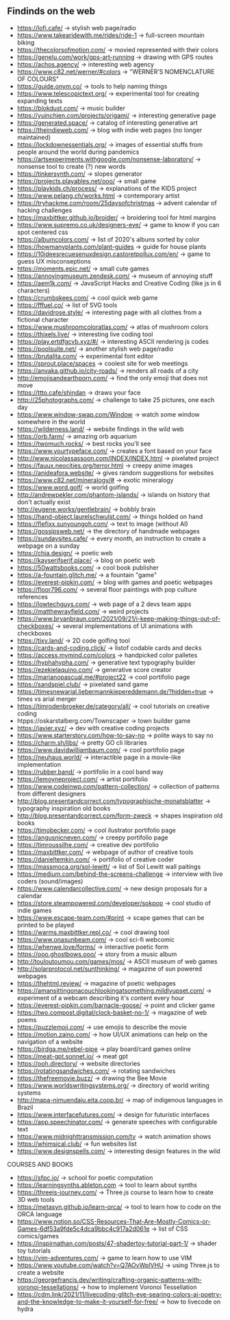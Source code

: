 ## Findinds on the web

- https://lofi.cafe/ -> stylish web page/radio
- https://www.takearidewith.me/rides/ride-1 -> full-screen mountain biking
- https://thecolorsofmotion.com/ -> movied represented with their colors
- https://genelu.com/work/gps-art-running -> drawing with GPS routes
- https://achos.agency/ -> interesting web agency
- https://www.c82.net/werner/#colors -> "WERNER’S NOMENCLATURE OF COLOURS"
- https://guide.onym.co/ -> tools to help naming things
- https://www.telescopictext.org/ -> experimental tool for creating expanding texts
- https://blokdust.com/ -> music builder
- https://yuinchien.com/projects/origami/ -> interesting generative page
- https://generated.space/ -> catalog of interesting generative art
- https://theindieweb.com/ -> blog with indie web pages (no longer maintained)
- https://lockdownessentials.org/ -> images of essential stuffs from people around the world during pandemics
- https://artsexperiments.withgoogle.com/nonsense-laboratory/ -> nonsense tool to create (?) new words
- https://tinkersynth.com/ -> slopes generator
- https://projects.playables.net/ooo/ -> small game
- https://playkids.ch/process/ -> explanations of the KIDS project
- https://www.pelang.ch/works.html -> contemporary artist
- https://tryhackme.com/room/25daysofchristmas -> advent calendar of hacking challenges
- https://maxbittker.github.io/broider/ -> broidering tool for html margins
- https://www.supremo.co.uk/designers-eye/ -> game to know if you can spot centered css
- https://albumcolors.com/ -> list of 2020's albuns sorted by color
- https://howmanyplants.com/plant-guides -> guide for house plants
- https://10ideesrecuesenuxdesign.castoretpollux.com/en/ -> game to guess UX misconseptions
- https://moments.epic.net/ -> small cute games
- https://annoyingmuseum.zendesk.com/ -> museum of annoying stuff
- https://aem1k.com/ -> JavaScript Hacks and Creative Coding (like js in 6 characters)
- https://crumbskees.com/ -> cool quick web game
- https://fffuel.co/ -> list of SVG tools
- https://davidrose.style/ -> interesting page with all clothes from a fictional character
- https://www.mushroomcoloratlas.com/ -> atlas of mushroom colors
- https://thixels.live/ -> interesting live coding tool
- https://play.ertdfgcvb.xyz/#/ -> interesting ASCII rendering js codes
- https://poolsuite.net/ -> another stylish web page/radio
- https://brutalita.com/ -> experimental font editor
- https://sprout.place/spaces -> coolest site for web meetings
- https://anvaka.github.io/city-roads/ -> renders all roads of a city
- http://emojisandearthporn.com/ -> find the only emoji that does not move
- https://ttto.cafe/shindan -> draws your face
- http://25photographs.com/ -> challenge to take 25 pictures, one each day
- https://www.window-swap.com/Window -> watch some window somewhere in the world
- https://wilderness.land/ -> website findings in the wild web
- https://orb.farm/ -> amazing orb aquarium
- https://twomuch.rocks/ -> best rocks you'll see
- https://www.yourtypeface.com/ -> creates a font based on your face
- http://www.nicolassassoon.com/INDEX/INDEX.html -> pixelated project
- https://fauux.neocities.org/terror.html -> creepy anime images
- https://anideafora.website/ -> gives random suggestions for websites
- https://www.c82.net/mineralogy/# -> exotic mineralogy
- https://www.word.golf/ -> world golfing
- http://andrewpekler.com/phantom-islands/ -> islands on history that don't actually exist
- http://eugene.works/gentlebrain/ -> bobbly brain
- https://hand-object.laurelschwulst.com/ -> things holded on hand
- https://flefixx.sunyoungoh.com/ -> text to image (without AI)
- https://gossipsweb.net/ -> the directory of handmade webpages
- https://sundaysites.cafe/ -> every month, an instruction to create a webpage on a sunday
- https://chia.design/ -> poetic web
- https://kayserifserif.place/ -> blog on poetic web 
- https://50wattsbooks.com/ -> cool book publisher
- https://a-fountain.glitch.me/ -> a fountain "game"
- https://everest-pipkin.com/ -> blog with games and poetic webpages
- https://floor796.com/ -> several floor paintings with pop culture references
- https://lowtechguys.com/ -> web page of a 2 devs team apps
- https://matthewrayfield.com/ -> weird projects
- https://www.bryanbraun.com/2021/09/21/i-keep-making-things-out-of-checkboxes/ -> several implementations of UI animations with checkboxes
- https://tixy.land/ -> 2D code golfing tool
- https://cards-and-coding.click/ -> listof codable cards and decks
- https://access.mymind.com/colors -> handpicked color palletes
- https://hyphahypha.com/ -> generative text typography builder
- https://ezekielaquino.com/ -> generative score creator
- https://marianopascual.me/#project22 -> cool portifolio page
- https://sandspiel.club/ -> pixelated sand game
- https://timesnewarial.liebermannkiepereddemann.de/?hidden=true -> times vs arial merger
- https://timrodenbroeker.de/category/all/ -> cool tutorials on creative coding
- htpps://oskarstalberg.com/Townscaper -> town builder game
- https://javier.xyz/ -> dev with creative coding projects
- https://www.starterstory.com/how-to-say-no -> polite ways to say no
- https://charm.sh/libs/ -> pretty GO cli libraries
- https://www.davidwilliambaum.com/ -> cool portifolio page
- https://neuhaus.world/ -> interactible page in a movie-like implementation
- https://rubber.band/ -> portifolio in a cool band way
- https://lemoyneproject.com/ -> artist portifolio
- https://www.codeinwp.com/pattern-collection/ -> collection of patterns from different designers
- http://blog.presentandcorrect.com/typographische-monatsblatter -> typography inspiration old books
- http://blog.presentandcorrect.com/form-zweck -> shapes inspiration old books
- https://timobecker.com/ -> cool ilustrator portifolio page
- https://angusnicneven.com/ -> creepy portifolio page
- https://timroussilhe.com/ -> creative dev portifolio
- https://maxbittker.com/ -> webpage of author of creative tools
- https://danieltemkin.com/ -> portifolio of creative coder
- https://massmoca.org/sol-lewitt/ -> list of Sol Lewitt wall paitings
- https://medium.com/behind-the-screens-challenge -> interview with live coders (sound/images)
- https://www.calendarcollective.com/ -> new design proposals for a calendar
- https://store.steampowered.com/developer/sokpop -> cool studio of indie games
- https://www.escape-team.com/#print -> scape games that can be printed to be played
- https://warms.maxbittker.repl.co/ -> cool drawing tool
- https://www.onasunbeam.com/ -> cool sci-fi webcomic
- https://whenwe.love/forms/ -> interactive poetic form
- https://ooo.ghostbows.ooo/ -> story from a music album
- http://touloutoumou.com/games/mos/ -> ASCII museum of web games
- http://solarprotocol.net/sunthinking/ -> magazine of sun powered webpages
- https://thehtml.review/ -> magazine of poetic webpages
- https://amansittingonacouchlookingatsomething.mildlyupset.com/ -> experiment of a webcam describing it's content every hour
- https://everest-pipkin.com/barnacle-goose/ -> point and clicker game
- https://two.compost.digital/clock-basket-no-1/ -> magazine of web poems
- https://puzzlemoji.com/ -> use emojis to describe the movie
- https://motion.zajno.com/ -> how UI/UX animations can help on the navigation of a website
- https://birdga.me/rebel-pipe -> play board/card games online
- https://meat-gpt.sonnet.io/ -> meat gpt
- https://ooh.directory/ -> website directories
- https://rotatingsandwiches.com/ -> rotating sandwiches
- https://thefreemovie.buzz/ -> drawing the Bee Movie
- https://www.worldswritingsystems.org/ -> directory of world writing systems
- http://mapa-nimuendaju.eita.coop.br/ -> map of indigenous languages in Brazil
- https://www.interfacefutures.com/ -> design for futuristic interfaces
- https://app.speechinator.com/ -> generate speeches with configurable text
- https://www.midnighttransmission.com/tv -> watch animation shows
- https://whimsical.club/ -> fun websites list
- https://www.designspells.com/ -> interesting design features in the wild

COURSES AND BOOKS

- https://sfpc.io/ -> school for poetic computation
- https://learningsynths.ableton.com -> tool to learn about synths
- https://threejs-journey.com/ -> Three.js course to learn how to create 3D web tools
- https://metasyn.github.io/learn-orca/ -> tool to learn how to code on the ORCA language
- https://www.notion.so/CSS-Resources-That-Are-Mostly-Comics-or-Games-6df53a9fde5c4dca9bbc4c917a2d061e -> list of CSS comics/games
- https://inspirnathan.com/posts/47-shadertoy-tutorial-part-1/ -> shader toy tutorials
- https://vim-adventures.com/ -> game to learn how to use VIM
- https://www.youtube.com/watch?v=Q7AOvWpIVHU -> using Three.js to create a website
- https://georgefrancis.dev/writing/crafting-organic-patterns-with-voronoi-tessellations/ -> how to implement Voronoi Tessellation
- https://cdm.link/2021/11/livecoding-glitch-eye-searing-colors-ai-poetry-and-the-knowledge-to-make-it-yourself-for-free/ -> how to livecode on hydra
